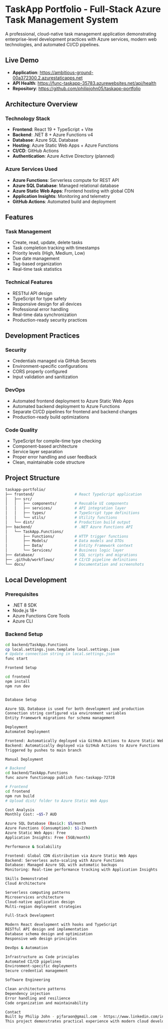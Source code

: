 # TaskApp Portfolio - Full-Stack Azure Task Management System

A professional, cloud-native task management application demonstrating enterprise-level development practices with Azure services, modern web technologies, and automated CI/CD pipelines.

## Live Demo
- **Application**: https://ambitious-ground-00a372300.2.azurestaticapps.net
- **API Health**: https://func-taskapp-35783.azurewebsites.net/api/health
- **Repository**: https://github.com/philipjohn05/taskapp-portfolio

## Architecture Overview

### Technology Stack
- **Frontend**: React 19 + TypeScript + Vite
- **Backend**: .NET 8 + Azure Functions v4
- **Database**: Azure SQL Database
- **Hosting**: Azure Static Web Apps + Azure Functions
- **CI/CD**: GitHub Actions
- **Authentication**: Azure Active Directory (planned)

### Azure Services Used
- **Azure Functions**: Serverless compute for REST API
- **Azure SQL Database**: Managed relational database
- **Azure Static Web Apps**: Frontend hosting with global CDN
- **Application Insights**: Monitoring and telemetry
- **GitHub Actions**: Automated build and deployment

## Features

### Task Management
- Create, read, update, delete tasks
- Task completion tracking with timestamps
- Priority levels (High, Medium, Low)
- Due date management
- Tag-based organization
- Real-time task statistics

### Technical Features
- RESTful API design
- TypeScript for type safety
- Responsive design for all devices
- Professional error handling
- Real-time data synchronization
- Production-ready security practices

## Development Practices

### Security
- Credentials managed via GitHub Secrets
- Environment-specific configurations
- CORS properly configured
- Input validation and sanitization

### DevOps
- Automated frontend deployment to Azure Static Web Apps
- Automated backend deployment to Azure Functions
- Separate CI/CD pipelines for frontend and backend changes
- Production-ready build optimizations

### Code Quality
- TypeScript for compile-time type checking
- Component-based architecture
- Service layer separation
- Proper error handling and user feedback
- Clean, maintainable code structure

## Project Structure
```bash
taskapp-portfolio/
├── frontend/                  # React TypeScript application
│   ├── src/
│   │   ├── components/        # Reusable UI components
│   │   ├── services/          # API integration layer
│   │   ├── types/             # TypeScript type definitions
│   │   └── utils/             # Utility functions
│   └── dist/                  # Production build output
├── backend/                   # .NET Azure Functions API
│   └── TaskApp.Functions/
│       ├── Functions/         # HTTP trigger functions
│       ├── Models/            # Data models and DTOs
│       ├── Data/              # Entity Framework context
│       └── Services/          # Business logic layer
├── database/                  # SQL scripts and migrations
├── .github/workflows/         # CI/CD pipeline definitions
└── docs/                      # Documentation and screenshots
```

## Local Development

### Prerequisites
- .NET 8 SDK
- Node.js 18+
- Azure Functions Core Tools
- Azure CLI

### Backend Setup
```bash
cd backend/TaskApp.Functions
cp local.settings.json.template local.settings.json
# Update connection string in local.settings.json
func start

Frontend Setup

cd frontend
npm install
npm run dev


Database Setup

Azure SQL Database is used for both development and production
Connection string configured via environment variables
Entity Framework migrations for schema management

Deployment
Automated Deployment

Frontend: Automatically deployed via GitHub Actions to Azure Static Web Apps
Backend: Automatically deployed via GitHub Actions to Azure Functions
Triggered by pushes to main branch

Manual Deployment

# Backend
cd backend/TaskApp.Functions
func azure functionapp publish func-taskapp-72728

# Frontend
cd frontend
npm run build
# Upload dist/ folder to Azure Static Web Apps

Cost Analysis
Monthly Cost: ~$5-7 AUD

Azure SQL Database (Basic): $5/month
Azure Functions (Consumption): $1-2/month
Azure Static Web Apps: Free
Application Insights: Free (5GB/month)

Performance & Scalability

Frontend: Global CDN distribution via Azure Static Web Apps
Backend: Serverless auto-scaling with Azure Functions
Database: Managed Azure SQL with automatic backups
Monitoring: Real-time performance tracking with Application Insights

Skills Demonstrated
Cloud Architecture

Serverless computing patterns
Microservices architecture
Cloud-native application design
Multi-region deployment strategies

Full-Stack Development

Modern React development with hooks and TypeScript
RESTful API design and implementation
Database schema design and optimization
Responsive web design principles

DevOps & Automation

Infrastructure as Code principles
Automated CI/CD pipelines
Environment-specific deployments
Secure credential management

Software Engineering

Clean architecture patterns
Dependency injection
Error handling and resilience
Code organization and maintainability

Contact
Built by Philip John - pjfaraon@gmail.com - https://www.linkedin.com/in/pjfaraon/
This project demonstrates practical experience with modern cloud development, full-stack engineering, and enterprise-level software practices.
